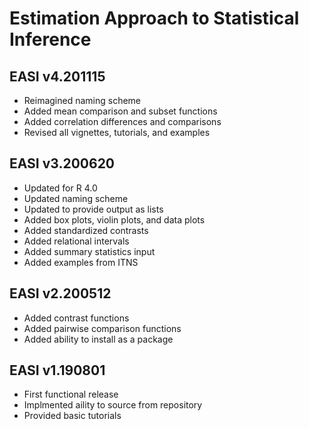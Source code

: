 # Estimation Approach to Statistical Inference

## EASI v4.201115

- Reimagined naming scheme
- Added mean comparison and subset functions
- Added correlation differences and comparisons
- Revised all vignettes, tutorials, and examples

## EASI v3.200620

- Updated for R 4.0
- Updated naming scheme
- Updated to provide output as lists
- Added box plots, violin plots, and data plots
- Added standardized contrasts
- Added relational intervals
- Added summary statistics input
- Added examples from ITNS

## EASI v2.200512

- Added contrast functions
- Added pairwise comparison functions
- Added ability to install as a package

## EASI v1.190801

- First functional release
- Implmented aility to source from repository
- Provided basic tutorials
